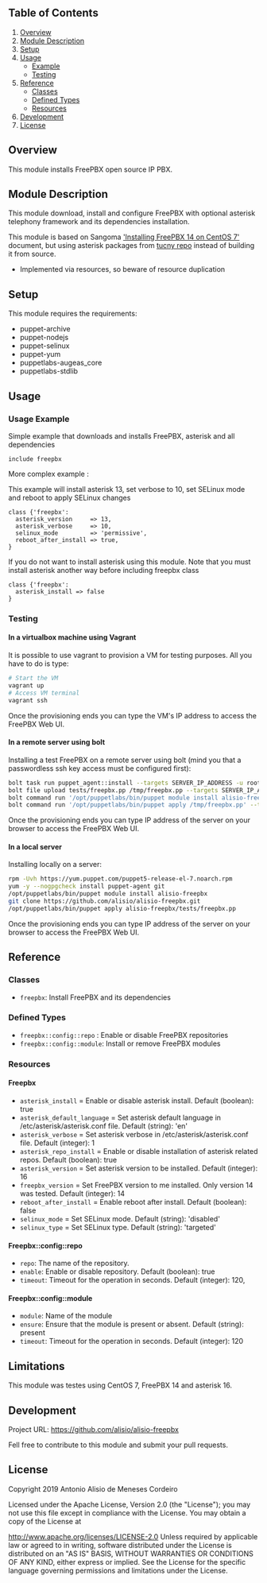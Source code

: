 ## Table of Contents

1. [Overview](#overview)
1. [Module Description](#module-description)
1. [Setup](#setup)
1. [Usage](#usage)
   * [Example](#usage-example)
   * [Testing](#testing)
1. [Reference](#reference)
   * [Classes](#classes)
   * [Defined Types](#defined-types)
   * [Resources](#resources)
1. [Development](#development)
1. [License](#license)

## Overview

This module installs FreePBX open source IP PBX.

## Module Description

This module download, install and configure FreePBX with optional asterisk telephony framework and its dependencies installation.

This module is based on Sangoma ['Installing FreePBX 14 on CentOS 7'](https://wiki.freepbx.org/display/FOP/Installing+FreePBX+14+on+CentOS+7) document, but using asterisk packages from
[tucny repo](https://www.tucny.com/telephony/asterisk-rpms) instead of building it from source.

<!-- [puppet-staging](https://github.com/voxpupuli/puppet-staging): -->

* Implemented via resources, so beware of resource duplication

## Setup

This module requires the requirements:
* puppet-archive
* puppet-nodejs
* puppet-selinux
* puppet-yum
* puppetlabs-augeas_core
* puppetlabs-stdlib

## Usage

### Usage Example

Simple example that downloads and installs FreePBX, asterisk and all dependencies

```puppet
include freepbx
```

More complex example :

This example will install asterisk 13, set verbose to 10, set SELinux mode and
reboot to apply SELinux changes
```puppet
class {'freepbx':
  asterisk_version     => 13,
  asterisk_verbose     => 10,
  selinux_mode         => 'permissive',
  reboot_after_install => true,
}
```

If you do not want to install asterisk using this module. Note that you must install
asterisk another way before including freepbx class
```puppet
class {'freepbx':
  asterisk_install => false
}
```

### Testing

#### In a virtualbox machine using Vagrant
It is possible to use vagrant to provision a VM for testing purposes. All you
have to do is type:

```sh
# Start the VM
vagrant up
# Access VM terminal
vagrant ssh
```
Once the provisioning ends you can type the VM's IP address to access the FreePBX Web UI.

#### In a remote server using bolt

Installing a test FreePBX on a remote server using bolt (mind you that a passwordless ssh key access must be configured first):

```sh
bolt task run puppet_agent::install --targets SERVER_IP_ADDRESS -u root
bolt file upload tests/freepbx.pp /tmp/freepbx.pp --targets SERVER_IP_ADDRESS -u root
bolt command run '/opt/puppetlabs/bin/puppet module install alisio-freepbx' --targets SERVER_IP_ADDRESS -u root
bolt command run '/opt/puppetlabs/bin/puppet apply /tmp/freepbx.pp' --targets SERVER_IP_ADDRESS -u root

```
Once the provisioning ends you can type IP address of the server on your browser to access the FreePBX Web UI.

#### In a local server

Installing locally on a server:

```bash
rpm -Uvh https://yum.puppet.com/puppet5-release-el-7.noarch.rpm
yum -y --nogpgcheck install puppet-agent git
/opt/puppetlabs/bin/puppet module install alisio-freepbx
git clone https://github.com/alisio/alisio-freepbx.git
/opt/puppetlabs/bin/puppet apply alisio-freepbx/tests/freepbx.pp
```
Once the provisioning ends you can type IP address of the server on your browser to access the FreePBX Web UI.

## Reference

### Classes

* `freepbx`: Install FreePBX and its dependencies

### Defined Types

* `freepbx::config::repo` : Enable or disable FreePBX repositories
* `freepbx::config::module`: Install or remove FreePBX modules


### Resources

#### Freepbx

* `asterisk_install`          = Enable or disable asterisk install. Default (boolean): true
* `asterisk_default_language` = Set asterisk default language in /etc/asterisk/asterisk.conf file. Default (string): 'en'
* `asterisk_verbose`          = Set asterisk verbose in /etc/asterisk/asterisk.conf file. Default (integer): 1
* `asterisk_repo_install`     = Enable or disable installation of asterisk related repos. Default (boolean): true
* `asterisk_version`          = Set asterisk version to be installed. Default (integer): 16
* `freepbx_version`           = Set FreePBX version to me installed. Only version 14 was tested. Default (integer): 14
* `reboot_after_install`      = Enable reboot after install. Default (boolean): false
* `selinux_mode`              = Set SELinux mode. Default (string): 'disabled'
* `selinux_type`              = Set SELinux type. Default (string): 'targeted'

#### Freepbx::config::repo

* `repo`: The name of the repository.
* `enable`: Enable or disable repository. Default (boolean): true
* `timeout`: Timeout for the operation in seconds. Default (integer): 120,

#### Freepbx::config::module

* `module`: Name of the module
* `ensure`: Ensure that the module is present or absent. Default (string): present
* `timeout`: Timeout for the operation in seconds. Default (integer): 120

## Limitations

This module was testes using CentOS 7, FreePBX 14 and asterisk 16.

## Development

Project URL: https://github.com/alisio/alisio-freepbx

Fell free to contribute to this module and submit your pull requests.

## License
Copyright 2019 Antonio Alisio de Meneses Cordeiro

Licensed under the Apache License, Version 2.0 (the "License"); you may not use this file except in compliance with the License. You may obtain a copy of the License at

http://www.apache.org/licenses/LICENSE-2.0
Unless required by applicable law or agreed to in writing, software distributed under the License is distributed on an "AS IS" BASIS, WITHOUT WARRANTIES OR CONDITIONS OF ANY KIND, either express or implied. See the License for the specific language governing permissions and limitations under the License.
